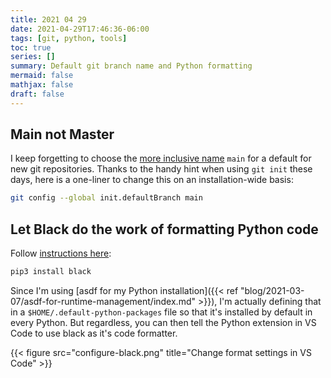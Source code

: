 ```yaml
---
title: 2021 04 29
date: 2021-04-29T17:46:36-06:00
tags: [git, python, tools]
toc: true
series: []
summary: Default git branch name and Python formatting
mermaid: false
mathjax: false
draft: false
---
```


## Main not Master

I keep forgetting to choose the [more inclusive name](https://github.com/github/renaming) `main` for a default for new git repositories. Thanks to the handy hint when using `git init` these days, here is a one-liner to change this on an installation-wide basis:

```sh
git config --global init.defaultBranch main
```

## Let Black do the work of formatting Python code

Follow [instructions here](https://dev.to/adamlombard/how-to-use-the-black-python-code-formatter-in-vscode-3lo0):

```sh
pip3 install black
```

Since I'm using [asdf for my Python installation]({{< ref "blog/2021-03-07/asdf-for-runtime-management/index.md" >}}), I'm actually defining that in a `$HOME/.default-python-packages` file so that it's installed by default in every Python.
But regardless, you can then tell the Python extension in VS Code to use black as it's code formatter.

{{< figure src="configure-black.png" title="Change format settings in VS Code" >}}
